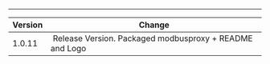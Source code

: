 ---

| Version    | Change                                                    |
| ---------- | --------------------------------------------------------- |
| 1.0.11     | Release Version. Packaged modbusproxy +  README and Logo  |
